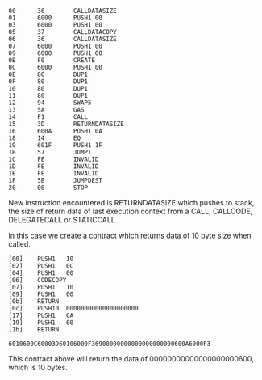```
00      36        CALLDATASIZE
01      6000      PUSH1 00
03      6000      PUSH1 00
05      37        CALLDATACOPY
06      36        CALLDATASIZE
07      6000      PUSH1 00
09      6000      PUSH1 00
0B      F0        CREATE
0C      6000      PUSH1 00
0E      80        DUP1
0F      80        DUP1
10      80        DUP1
11      80        DUP1
12      94        SWAP5
13      5A        GAS
14      F1        CALL
15      3D        RETURNDATASIZE
16      600A      PUSH1 0A
18      14        EQ
19      601F      PUSH1 1F
1B      57        JUMPI
1C      FE        INVALID
1D      FE        INVALID
1E      FE        INVALID
1F      5B        JUMPDEST
20      00        STOP
```

New instruction encountered is RETURNDATASIZE which pushes to stack, the size of return data
of last execution context from a CALL, CALLCODE, DELEGATECALL or STATICCALL.

In this case we create a contract which returns data of 10 byte size when called.

```
[00]	PUSH1	10
[02]	PUSH1	0C
[04]	PUSH1	00
[06]	CODECOPY	
[07]	PUSH1	10
[09]	PUSH1	00
[0b]	RETURN	
[0c]	PUSH10	00000000000000000000
[17]	PUSH1	0A
[19]	PUSH1	00
[1b]	RETURN	

6010600C60003960106000F36900000000000000000000600A6000F3
```

This contract above will return the data of 00000000000000000000600, which is 10 bytes.
